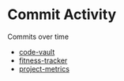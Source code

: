 # Commit Activity

Commits over time

- [code-vault](../img/commits_over_time_code-vault.png)<br>
- [fitness-tracker](../img/commits_over_time_fitness-tracker.png)<br>
- [project-metrics](../img/commits_over_time_project-metrics.png)
